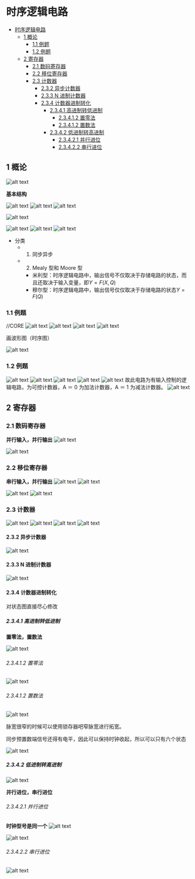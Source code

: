 # 时序逻辑电路

- [时序逻辑电路](#时序逻辑电路)
  - [1 概论](#1-概论)
    - [1.1 例题](#11-例题)
    - [1.2 例题](#12-例题)
  - [2 寄存器](#2-寄存器)
    - [2.1 数码寄存器](#21-数码寄存器)
    - [2.2 移位寄存器](#22-移位寄存器)
    - [2.3 计数器](#23-计数器)
      - [2.3.2 异步计数器](#232-异步计数器)
      - [2.3.3 N 进制计数器](#233-n-进制计数器)
      - [2.3.4 计数器进制转化](#234-计数器进制转化)
        - [2.3.4.1 高进制转低进制](#2341-高进制转低进制)
          - [2.3.4.1.2 置零法](#23412-置零法)
          - [2.3.4.1.2 置数法](#23412-置数法)
        - [2.3.4.2 低进制转高进制](#2342-低进制转高进制)
          - [2.3.4.2.1 并行进位](#23421-并行进位)
          - [2.3.4.2.2 串行进位](#23422-串行进位)

## 1 概论

![alt text](image.png)

**基本结构**

![alt text](image-1.png)
![alt text](image-3.png)
![alt text](image-4.png)

![alt text](image-7.png)

![alt text](image-2.png)
![alt text](image-5.png)
![alt text](image-6.png)

- 分类
  - 1. 同步异步
  - 2. Mealy 型和 Moore 型
    - 米利型：时序逻辑电路中，输出信号不仅取决于存储电路的状态，而且还取决于输入变量，即$Y = F(X,Q)$
    - 穆尔型：时序逻辑电路中，输出信号仅仅取决于存储电路的状态$Y = F(Q)$

### 1.1 例题

//CORE
![alt text](image-13.png)
![alt text](image-8.png)
![alt text](image-9.png)
![alt text](image-10.png)

画波形图（时序图）

![alt text](image-11.png)

### 1.2 例题

![alt text](image-14.png)
![alt text](image-16.png)
![alt text](image-15.png)
![alt text](image-18.png)
![alt text](image-17.png)
故此电路为有输入控制的逻辑电路，为可控计数器，A ＝ 0 为加法计数器，A ＝ 1 为减法计数器。
![alt text](image-19.png)

## 2 寄存器

### 2.1 数码寄存器

**并行输入，并行输出**
![alt text](image-20.png)

![alt text](image-21.png)

### 2.2 移位寄存器

**串行输入，并行输出**
![alt text](image-22.png)
![alt text](image-23.png)

![alt text](image-24.png)
![alt text](image-25.png)

### 2.3 计数器

![alt text](image-26.png)
![alt text](image-27.png)
![alt text](image-28.png)
![alt text](image-29.png)

#### 2.3.2 异步计数器

![alt text](image-30.png)

#### 2.3.3 N 进制计数器

![alt text](image-31.png)

#### 2.3.4 计数器进制转化

对状态图直接尽心修改

##### 2.3.4.1 高进制转低进制

**置零法，置数法**

![alt text](image-32.png)

###### 2.3.4.1.2 置零法

![alt text](image-33.png)

###### 2.3.4.1.2 置数法

![alt text](image-34.png)

脉宽很窄的时候可以使用锁存器吧窄脉宽进行拓宽。

同步预置数端信号还得有电平，因此可以保持时钟收起，所以可以只有六个状态

![alt text](image-35.png)

##### 2.3.4.2 低进制转高进制

![alt text](image-36.png)

**并行进位，串行进位**

###### 2.3.4.2.1 并行进位

**时钟型号是同一个**
![alt text](image-37.png)

![alt text](image-38.png)

###### 2.3.4.2.2 串行进位

![alt text](image-39.png)

